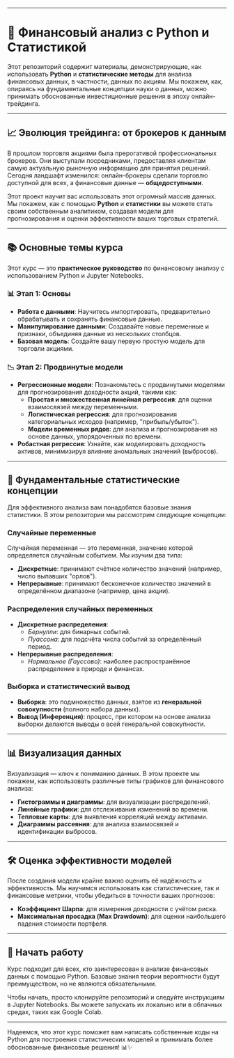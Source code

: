

---

# 🚀 Финансовый анализ с Python и Статистикой

Этот репозиторий содержит материалы, демонстрирующие, как использовать **Python** и **статистические методы** для анализа финансовых данных, в частности, данных по акциям. Мы покажем, как, опираясь на фундаментальные концепции науки о данных, можно принимать обоснованные инвестиционные решения в эпоху онлайн-трейдинга.

---

## 📈 Эволюция трейдинга: от брокеров к данным

В прошлом торговля акциями была прерогативой профессиональных брокеров. Они выступали посредниками, предоставляя клиентам самую актуальную рыночную информацию для принятия решений. Сегодня ландшафт изменился: онлайн-брокеры сделали торговлю доступной для всех, а финансовые данные — **общедоступными**.

Этот проект научит вас использовать этот огромный массив данных. Мы покажем, как с помощью **Python** и **статистики** вы можете стать своим собственным аналитиком, создавая модели для прогнозирования и оценки эффективности ваших торговых стратегий.

---

## 📚 Основные темы курса

Этот курс — это **практическое руководство** по финансовому анализу с использованием Python и Jupyter Notebooks.

### 📊 Этап 1: Основы

* **Работа с данными**: Научитесь импортировать, предварительно обрабатывать и сохранять финансовые данные.
* **Манипулирование данными**: Создавайте новые переменные и признаки, объединяя данные из нескольких столбцов.
* **Базовая модель**: Создайте вашу первую простую модель для торговли акциями. 

### 📉 Этап 2: Продвинутые модели

* **Регрессионные модели**: Познакомьтесь с продвинутыми моделями для прогнозирования доходности акций, такими как:
    * **Простая и множественная линейная регрессия**: для оценки взаимосвязей между переменными.
    * **Логистическая регрессия**: для прогнозирования категориальных исходов (например, "прибыль/убыток").
    * **Модели временных рядов**: для анализа и прогнозирования на основе данных, упорядоченных по времени.
* **Робастная регрессия**: Узнайте, как моделировать доходность активов, минимизируя влияние аномальных значений (выбросов).

---

## 🧠 Фундаментальные статистические концепции

Для эффективного анализа вам понадобятся базовые знания статистики. В этом репозитории мы рассмотрим следующие концепции:

### Случайные переменные

Случайная переменная — это переменная, значение которой определяется случайным событием. Мы изучим два типа:
* **Дискретные**: принимают счётное количество значений (например, число выпавших "орлов").
* **Непрерывные**: принимают бесконечное количество значений в определённом диапазоне (например, цена акции).

### Распределения случайных переменных

* **Дискретные распределения**:
    * _Бернулли_: для бинарных событий.
    * _Пуассона_: для подсчёта числа событий за определённый период.
* **Непрерывные распределения**:
    * _Нормальное (Гауссово)_: наиболее распространённое распределение в природе и финансах.

### Выборка и статистический вывод

* **Выборка**: это подмножество данных, взятое из **генеральной совокупности** (полного набора данных).
* **Вывод (Инференция)**: процесс, при котором на основе анализа выборки делаются выводы о всей генеральной совокупности.

---

## 📊 Визуализация данных

Визуализация — ключ к пониманию данных. В этом проекте мы покажем, как использовать различные типы графиков для финансового анализа:
* **Гистограммы и диаграммы**: для визуализации распределений.
* **Линейные графики**: для отслеживания изменений во времени. 
* **Тепловые карты**: для выявления корреляций между активами.
* **Диаграммы рассеяния**: для анализа взаимосвязей и идентификации выбросов.

---

## 🛠️ Оценка эффективности моделей

После создания модели крайне важно оценить её надёжность и эффективность. Мы научимся использовать как статистические, так и финансовые метрики, чтобы убедиться в точности ваших прогнозов:
* **Коэффициент Шарпа**: для измерения доходности с учётом риска.
* **Максимальная просадка (Max Drawdown)**: для оценки наибольшего падения стоимости портфеля.

---

## 🚀 Начать работу

Курс подходит для всех, кто заинтересован в анализе финансовых данных с помощью Python. Базовые знания теории вероятности будут преимуществом, но не являются обязательными.

Чтобы начать, просто клонируйте репозиторий и следуйте инструкциям в Jupyter Notebooks. Вы можете запускать их локально или в облачных средах, таких как Google Colab.

---

Надеемся, что этот курс поможет вам написать собственные коды на Python для построения статистических моделей и принимать более обоснованные финансовые решения! 📊✨
